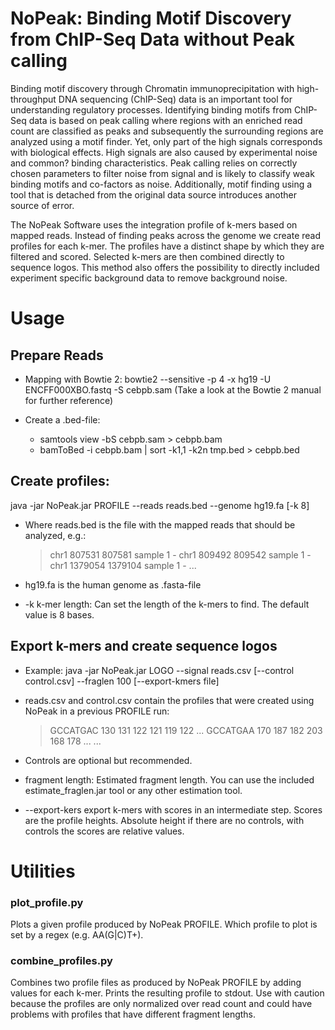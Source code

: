 # NoPeak: Binding Motif Discovery from ChIP-Seq Data without Peak calling


Binding motif discovery through Chromatin immunoprecipitation with high-throughput DNA sequencing (ChIP-Seq) data is an important tool for understanding regulatory processes. Identifying binding motifs from ChIP-Seq data is based on peak calling where regions with an enriched read count are classified as peaks and subsequently the surrounding regions are analyzed using a motif finder. Yet, only part of the high signals corresponds with biological effects. High signals are also caused by experimental noise and common? binding characteristics. Peak calling relies on correctly chosen parameters to filter noise from signal and is likely to classify weak binding motifs and co-factors as noise. Additionally, motif finding using a tool that is detached from the original data source introduces another source of error.


The NoPeak Software uses the integration profile of k-mers based on mapped reads. Instead of finding peaks across the genome we create read profiles for each k-mer. The profiles have a distinct shape by which they are filtered and scored. Selected k-mers are then combined directly to sequence logos. This method also offers the possibility to directly included experiment specific background data to remove background noise.



# Usage


## Prepare Reads

* Mapping with Bowtie 2: bowtie2 --sensitive -p 4 -x hg19 -U ENCFF000XBO.fastq -S cebpb.sam
(Take a look at the Bowtie 2 manual for further reference)

* Create a .bed-file: 
    * samtools view -bS cebpb.sam > cebpb.bam
    * bamToBed -i cebpb.bam | sort -k1,1 -k2n tmp.bed > cebpb.bed 


## Create profiles:

java -jar NoPeak.jar PROFILE --reads reads.bed --genome hg19.fa [-k 8]

* Where reads.bed is the file with the mapped reads that should be analyzed, e.g.:

    > chr1	807531	807581	sample	1	-
    > chr1	809492	809542	sample	1	-
    > chr1	1379054	1379104	sample	1	-
    > ... 

* hg19.fa is the human genome as .fasta-file

* -k k-mer length: Can set the length of the k-mers to find. The default value is 8 bases.


## Export k-mers and create sequence logos  

* Example:
java -jar NoPeak.jar LOGO --signal reads.csv [--control control.csv] --fraglen 100 [--export-kmers file]

* reads.csv and control.csv contain the profiles that were created using NoPeak in a previous PROFILE run:

    > GCCATGAC        130     131     122     121     119     122 ...
    > GCCATGAA        170     187     182     203     168     178 ...
    > ...

* Controls are optional but recommended.

* fragment length: Estimated fragment length. You can use the included estimate_fraglen.jar tool or any other estimation tool.  

* --export-kers export k-mers with scores in an intermediate step. Scores are the profile heights. Absolute height if there are no controls, with controls the scores are relative values.

# Utilities

### plot_profile.py

Plots a given profile produced by NoPeak PROFILE. Which profile to plot is set by a regex (e.g. AA(G|C)T+). 


### combine_profiles.py

Combines two profile files as produced by NoPeak PROFILE by adding values for each k-mer. Prints the resulting profile to stdout.
Use with caution because the profiles are only normalized over read count and could have problems with profiles that have different fragment lengths.
